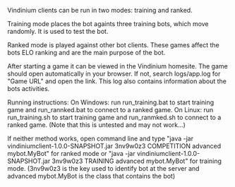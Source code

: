 Vindinium clients can be run in two modes: training and ranked. 

Training mode places the bot againts three training bots, which move randomly. It is used to test the bot. 

Ranked mode is played against other bot clients. These games affect the bots ELO ranking and are the main purpose of the bot. 

After starting a game it can be viewed in the Vindinium homesite. 
The game should open automatically in your browser. If not, search logs/app.log for "Game URL" and open the link. 
This log also contains information about the bots activities.

Running instructions:
On Windows: run run_training.bat to start training game and run_rannked.bat to connect to a ranked game. 
On Linux: run run_training.sh to start training game and run_ranmked.sh to connect to a ranked game. (Note that this is untested and may not work...)

If neither method works, open command line and type 
"java -jar vindiniumclient-1.0.0-SNAPSHOT.jar 3nv9w0z3 COMPETITION advanced mybot.MyBot" for ranked mode or
"java -jar vindiniumclient-1.0.0-SNAPSHOT.jar 3nv9w0z3 TRAINING advanced mybot.MyBot" for training mode. 
(3nv9w0z3 is the key used to identify bot at the server and advanced mybot.MyBot is the class that contains the bot)